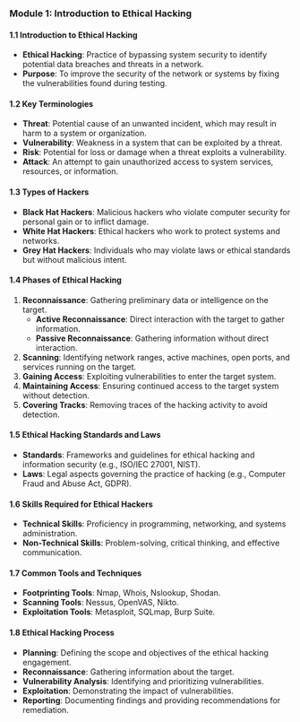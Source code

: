 ### Module 1: Introduction to Ethical Hacking

#### 1.1 Introduction to Ethical Hacking
- **Ethical Hacking**: Practice of bypassing system security to identify potential data breaches and threats in a network.
- **Purpose**: To improve the security of the network or systems by fixing the vulnerabilities found during testing.

#### 1.2 Key Terminologies
- **Threat**: Potential cause of an unwanted incident, which may result in harm to a system or organization.
- **Vulnerability**: Weakness in a system that can be exploited by a threat.
- **Risk**: Potential for loss or damage when a threat exploits a vulnerability.
- **Attack**: An attempt to gain unauthorized access to system services, resources, or information.

#### 1.3 Types of Hackers
- **Black Hat Hackers**: Malicious hackers who violate computer security for personal gain or to inflict damage.
- **White Hat Hackers**: Ethical hackers who work to protect systems and networks.
- **Grey Hat Hackers**: Individuals who may violate laws or ethical standards but without malicious intent.

#### 1.4 Phases of Ethical Hacking
1. **Reconnaissance**: Gathering preliminary data or intelligence on the target.
   - **Active Reconnaissance**: Direct interaction with the target to gather information.
   - **Passive Reconnaissance**: Gathering information without direct interaction.
2. **Scanning**: Identifying network ranges, active machines, open ports, and services running on the target.
3. **Gaining Access**: Exploiting vulnerabilities to enter the target system.
4. **Maintaining Access**: Ensuring continued access to the target system without detection.
5. **Covering Tracks**: Removing traces of the hacking activity to avoid detection.

#### 1.5 Ethical Hacking Standards and Laws
- **Standards**: Frameworks and guidelines for ethical hacking and information security (e.g., ISO/IEC 27001, NIST).
- **Laws**: Legal aspects governing the practice of hacking (e.g., Computer Fraud and Abuse Act, GDPR).

#### 1.6 Skills Required for Ethical Hackers
- **Technical Skills**: Proficiency in programming, networking, and systems administration.
- **Non-Technical Skills**: Problem-solving, critical thinking, and effective communication.

#### 1.7 Common Tools and Techniques
- **Footprinting Tools**: Nmap, Whois, Nslookup, Shodan.
- **Scanning Tools**: Nessus, OpenVAS, Nikto.
- **Exploitation Tools**: Metasploit, SQLmap, Burp Suite.

#### 1.8 Ethical Hacking Process
- **Planning**: Defining the scope and objectives of the ethical hacking engagement.
- **Reconnaissance**: Gathering information about the target.
- **Vulnerability Analysis**: Identifying and prioritizing vulnerabilities.
- **Exploitation**: Demonstrating the impact of vulnerabilities.
- **Reporting**: Documenting findings and providing recommendations for remediation.
